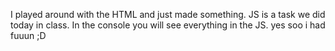 I played around with the HTML and just made something. JS is a task we did today in class.
In the console you will see everything in the JS. yes soo i had fuuun ;D

